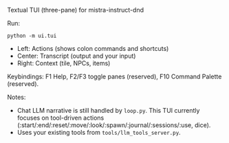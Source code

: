 Textual TUI (three-pane) for mistra-instruct-dnd

Run:

```
python -m ui.tui
```

- Left: Actions (shows colon commands and shortcuts)
- Center: Transcript (output and your input)
- Right: Context (tile, NPCs, items)

Keybindings: F1 Help, F2/F3 toggle panes (reserved), F10 Command Palette (reserved).

Notes:
- Chat LLM narrative is still handled by `loop.py`. This TUI currently focuses on tool-driven actions (:start/:end/:reset/:move/:look/:spawn/:journal/:sessions/:use, dice).
- Uses your existing tools from `tools/llm_tools_server.py`.

